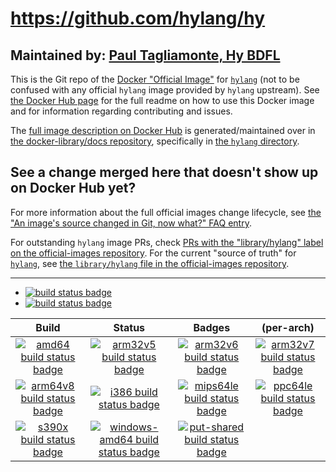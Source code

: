 # https://github.com/hylang/hy

## Maintained by: [Paul Tagliamonte, Hy BDFL](https://github.com/hylang/hy)

This is the Git repo of the [Docker "Official Image"](https://github.com/docker-library/official-images#what-are-official-images) for [`hylang`](https://hub.docker.com/_/hylang/) (not to be confused with any official `hylang` image provided by `hylang` upstream). See [the Docker Hub page](https://hub.docker.com/_/hylang/) for the full readme on how to use this Docker image and for information regarding contributing and issues.

The [full image description on Docker Hub](https://hub.docker.com/_/hylang/) is generated/maintained over in [the docker-library/docs repository](https://github.com/docker-library/docs), specifically in [the `hylang` directory](https://github.com/docker-library/docs/tree/master/hylang).

## See a change merged here that doesn't show up on Docker Hub yet?

For more information about the full official images change lifecycle, see [the "An image's source changed in Git, now what?" FAQ entry](https://github.com/docker-library/faq#an-images-source-changed-in-git-now-what).

For outstanding `hylang` image PRs, check [PRs with the "library/hylang" label on the official-images repository](https://github.com/docker-library/official-images/labels/library%2Fhylang). For the current "source of truth" for [`hylang`](https://hub.docker.com/_/hylang/), see [the `library/hylang` file in the official-images repository](https://github.com/docker-library/official-images/blob/master/library/hylang).

---

-	[![build status badge](https://img.shields.io/github/workflow/status/hylang/hy/GitHub%20CI/master?label=GitHub%20CI)](https://github.com/hylang/hy/actions?query=workflow%3A%22GitHub+CI%22+branch%3Amaster)
-	[![build status badge](https://img.shields.io/jenkins/s/https/doi-janky.infosiftr.net/job/update.sh/job/hylang.svg?label=Automated%20update.sh)](https://doi-janky.infosiftr.net/job/update.sh/job/hylang/)

| Build | Status | Badges | (per-arch) |
|:-:|:-:|:-:|:-:|
| [![amd64 build status badge](https://img.shields.io/jenkins/s/https/doi-janky.infosiftr.net/job/multiarch/job/amd64/job/hylang.svg?label=amd64)](https://doi-janky.infosiftr.net/job/multiarch/job/amd64/job/hylang/) | [![arm32v5 build status badge](https://img.shields.io/jenkins/s/https/doi-janky.infosiftr.net/job/multiarch/job/arm32v5/job/hylang.svg?label=arm32v5)](https://doi-janky.infosiftr.net/job/multiarch/job/arm32v5/job/hylang/) | [![arm32v6 build status badge](https://img.shields.io/jenkins/s/https/doi-janky.infosiftr.net/job/multiarch/job/arm32v6/job/hylang.svg?label=arm32v6)](https://doi-janky.infosiftr.net/job/multiarch/job/arm32v6/job/hylang/) | [![arm32v7 build status badge](https://img.shields.io/jenkins/s/https/doi-janky.infosiftr.net/job/multiarch/job/arm32v7/job/hylang.svg?label=arm32v7)](https://doi-janky.infosiftr.net/job/multiarch/job/arm32v7/job/hylang/) |
| [![arm64v8 build status badge](https://img.shields.io/jenkins/s/https/doi-janky.infosiftr.net/job/multiarch/job/arm64v8/job/hylang.svg?label=arm64v8)](https://doi-janky.infosiftr.net/job/multiarch/job/arm64v8/job/hylang/) | [![i386 build status badge](https://img.shields.io/jenkins/s/https/doi-janky.infosiftr.net/job/multiarch/job/i386/job/hylang.svg?label=i386)](https://doi-janky.infosiftr.net/job/multiarch/job/i386/job/hylang/) | [![mips64le build status badge](https://img.shields.io/jenkins/s/https/doi-janky.infosiftr.net/job/multiarch/job/mips64le/job/hylang.svg?label=mips64le)](https://doi-janky.infosiftr.net/job/multiarch/job/mips64le/job/hylang/) | [![ppc64le build status badge](https://img.shields.io/jenkins/s/https/doi-janky.infosiftr.net/job/multiarch/job/ppc64le/job/hylang.svg?label=ppc64le)](https://doi-janky.infosiftr.net/job/multiarch/job/ppc64le/job/hylang/) |
| [![s390x build status badge](https://img.shields.io/jenkins/s/https/doi-janky.infosiftr.net/job/multiarch/job/s390x/job/hylang.svg?label=s390x)](https://doi-janky.infosiftr.net/job/multiarch/job/s390x/job/hylang/) | [![windows-amd64 build status badge](https://img.shields.io/jenkins/s/https/doi-janky.infosiftr.net/job/multiarch/job/windows-amd64/job/hylang.svg?label=windows-amd64)](https://doi-janky.infosiftr.net/job/multiarch/job/windows-amd64/job/hylang/) | [![put-shared build status badge](https://img.shields.io/jenkins/s/https/doi-janky.infosiftr.net/job/put-shared/job/light/job/hylang.svg?label=put-shared)](https://doi-janky.infosiftr.net/job/put-shared/job/light/job/hylang/) |

<!-- THIS FILE IS GENERATED BY https://github.com/docker-library/docs/blob/master/generate-repo-stub-readme.sh -->
